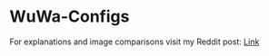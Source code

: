 # WuWa-Configs

For explanations and image comparisons visit my Reddit post: [Link](https://www.reddit.com/r/WutheringWaves/comments/1d07cku/ue4_engine_tweaks_to_improve_visuals_and_reduce/)

